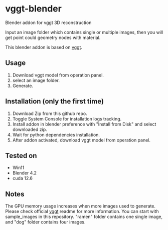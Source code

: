 # vggt-blender
Blender addon for vggt 3D reconstruction

Input an image folder which contains single or multiple images, then you will get point could geometry nodes with material.

This blender addon is based on [vggt](https://github.com/facebookresearch/vggt).

## Usage
1. Download vggt model from operation panel.
2. select an image folder.
3. Generate.

## Installation (only the first time)
1. Download Zip from this github repo.
2. Toggle System Console for installation logs tracking.
3. Install addon in blender preference with "Install from Disk" and select downloaded zip.
4. Wait for python dependencies installation.
5. After addon activated, download vggt model from operation panel.

## Tested on
- Win11
- Blender 4.2
- cuda 12.6

## Notes
The GPU memory usage increases when more images used to generate. Please check official [vggt](https://github.com/facebookresearch/vggt) readme for more information. You can start with sample_images in this repository. "ramen" folder contains one single image, and "dog" folder contains four images.